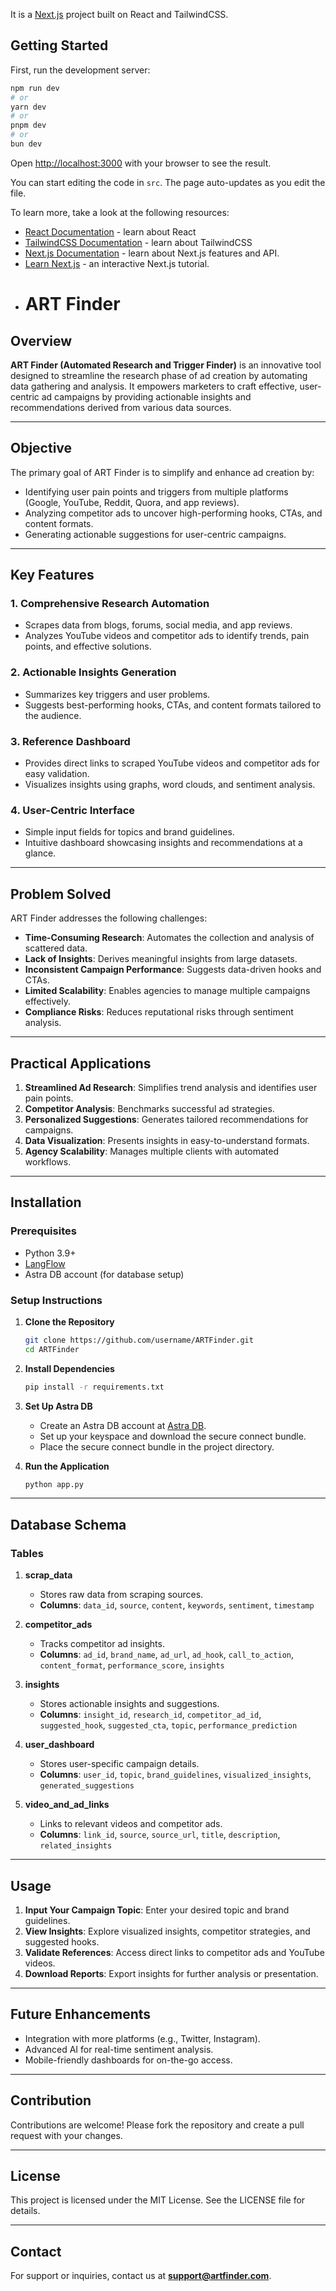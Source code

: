 It is a [Next.js](https://nextjs.org/) project built on React and TailwindCSS.

## Getting Started

First, run the development server:

```bash
npm run dev
# or
yarn dev
# or
pnpm dev
# or
bun dev
```

Open [http://localhost:3000](http://localhost:3000) with your browser to see the result.

You can start editing the code in `src`. The page auto-updates as you edit the file.

To learn more, take a look at the following resources:

- [React Documentation](https://react.dev/) - learn about React
- [TailwindCSS Documentation](https://tailwindcss.com/) - learn about TailwindCSS
- [Next.js Documentation](https://nextjs.org/docs) - learn about Next.js features and API.
- [Learn Next.js](https://nextjs.org/learn) - an interactive Next.js tutorial.
- # ART Finder

## Overview
**ART Finder (Automated Research and Trigger Finder)** is an innovative tool designed to streamline the research phase of ad creation by automating data gathering and analysis. It empowers marketers to craft effective, user-centric ad campaigns by providing actionable insights and recommendations derived from various data sources.

---

## Objective
The primary goal of ART Finder is to simplify and enhance ad creation by:
- Identifying user pain points and triggers from multiple platforms (Google, YouTube, Reddit, Quora, and app reviews).
- Analyzing competitor ads to uncover high-performing hooks, CTAs, and content formats.
- Generating actionable suggestions for user-centric campaigns.

---

## Key Features

### 1. Comprehensive Research Automation
- Scrapes data from blogs, forums, social media, and app reviews.
- Analyzes YouTube videos and competitor ads to identify trends, pain points, and effective solutions.

### 2. Actionable Insights Generation
- Summarizes key triggers and user problems.
- Suggests best-performing hooks, CTAs, and content formats tailored to the audience.

### 3. Reference Dashboard
- Provides direct links to scraped YouTube videos and competitor ads for easy validation.
- Visualizes insights using graphs, word clouds, and sentiment analysis.

### 4. User-Centric Interface
- Simple input fields for topics and brand guidelines.
- Intuitive dashboard showcasing insights and recommendations at a glance.

---

## Problem Solved
ART Finder addresses the following challenges:
- **Time-Consuming Research**: Automates the collection and analysis of scattered data.
- **Lack of Insights**: Derives meaningful insights from large datasets.
- **Inconsistent Campaign Performance**: Suggests data-driven hooks and CTAs.
- **Limited Scalability**: Enables agencies to manage multiple campaigns effectively.
- **Compliance Risks**: Reduces reputational risks through sentiment analysis.

---

## Practical Applications
1. **Streamlined Ad Research**: Simplifies trend analysis and identifies user pain points.
2. **Competitor Analysis**: Benchmarks successful ad strategies.
3. **Personalized Suggestions**: Generates tailored recommendations for campaigns.
4. **Data Visualization**: Presents insights in easy-to-understand formats.
5. **Agency Scalability**: Manages multiple clients with automated workflows.

---

## Installation

### Prerequisites
- Python 3.9+
- [LangFlow](https://github.com/langflow/langflow)
- Astra DB account (for database setup)

### Setup Instructions
1. **Clone the Repository**
   ```bash
   git clone https://github.com/username/ARTFinder.git
   cd ARTFinder
   ```

2. **Install Dependencies**
   ```bash
   pip install -r requirements.txt
   ```

3. **Set Up Astra DB**
   - Create an Astra DB account at [Astra DB](https://www.datastax.com/astra).
   - Set up your keyspace and download the secure connect bundle.
   - Place the secure connect bundle in the project directory.

4. **Run the Application**
   ```bash
   python app.py
   ```

---

## Database Schema

### Tables
1. **scrap_data**
   - Stores raw data from scraping sources.
   - **Columns**: `data_id`, `source`, `content`, `keywords`, `sentiment`, `timestamp`

2. **competitor_ads**
   - Tracks competitor ad insights.
   - **Columns**: `ad_id`, `brand_name`, `ad_url`, `ad_hook`, `call_to_action`, `content_format`, `performance_score`, `insights`

3. **insights**
   - Stores actionable insights and suggestions.
   - **Columns**: `insight_id`, `research_id`, `competitor_ad_id`, `suggested_hook`, `suggested_cta`, `topic`, `performance_prediction`

4. **user_dashboard**
   - Stores user-specific campaign details.
   - **Columns**: `user_id`, `topic`, `brand_guidelines`, `visualized_insights`, `generated_suggestions`

5. **video_and_ad_links**
   - Links to relevant videos and competitor ads.
   - **Columns**: `link_id`, `source`, `source_url`, `title`, `description`, `related_insights`

---

## Usage
1. **Input Your Campaign Topic**: Enter your desired topic and brand guidelines.
2. **View Insights**: Explore visualized insights, competitor strategies, and suggested hooks.
3. **Validate References**: Access direct links to competitor ads and YouTube videos.
4. **Download Reports**: Export insights for further analysis or presentation.

---

## Future Enhancements
- Integration with more platforms (e.g., Twitter, Instagram).
- Advanced AI for real-time sentiment analysis.
- Mobile-friendly dashboards for on-the-go access.

---

## Contribution
Contributions are welcome! Please fork the repository and create a pull request with your changes.

---

## License
This project is licensed under the MIT License. See the LICENSE file for details.

---

## Contact
For support or inquiries, contact us at **support@artfinder.com**.

